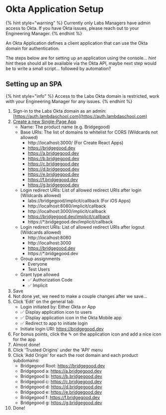 # Okta Application Setup

{% hint style="warning" %}
Currently only Labs Managers have admin access to Okta. If you have Okta issues, please reach out to your Engineering Manager.
{% endhint %}

An Okta Application defines a client application that can use the Okta domain for authentication.

The steps below are for setting up an application using the console... _hint hint_ these should all be available via the Okta API, maybe next step would be to write a small script... followed by automation?

## Setting up an SPA

{% hint style="info" %}
Access to the Labs Okta domain is restricted, work with your Engineering Manager for any issues.
{% endhint %}

1. Sign-in to the Labs Okta domain as an admin: [https://auth.lambdaschool.com](https://auth.lambdaschool.com)
2. [Create a new Single-Page App](https://dev-625244-admin.okta.com/dev/console/apps/new)
   * Name: The product name \(e.g. Bridgegood\)
   * Base URIs: The list of domains to whitelist for CORS \(Wildcards not allowed\)
     * http://localhost:3000/ \(For Create React Apps\)
     * https://bridgegood.dev
     * https://a.bridgegood.dev
     * https://b.bridgegood.dev
     * https://c.bridgegood.dev
     * https://d.bridgegood.dev
     * https://e.bridgegood.dev
     * https://f.bridgegood.dev
     * https://g.bridgegood.dev
   * Login redirect URIs: List of allowed redirect URIs after login \(Wildcards allowed\)
     * labs://bridgegood/implicit/callback \(For iOS Apps\)
     * http://localhost:8080/implicit/callback
     * http://localhost:3000/implicit/callback
     * https://bridgegood.dev/implicit/callback
     * https://\*.bridgegood.dev/implicit/callback
   * Login redirect URIs: List of allowed redirect URIs after logout \(Wildcards allowed\)
     * http://localhost:8080
     * http://localhost:3000
     * https://bridgegood.dev
     * https://\*.bridgegood.dev
   * Group assignments
     * Everyone
     * Test Users
   * Grant type allowed
     * ✅ Authorization Code
     * ✅ Implicit
3. Save
4. Not done yet, we need to make a couple changes after we save...
5. Click 'Edit' on the general tab
   * Login initiated by: Either Okta or App
   * ✅ Display application icon to users
   * ✅ Display application icon in the Okta Mobile app
   * ✅ Redirect to app to initiate login
   * Initiate login URI: https://bridgegood.dev
6. For bonus points, click the ✎ on the application icon and add a nice icon for the app
7. Almost done!
8. Click 'Trusted Origins' under the 'API' menu
9. Click 'Add Origin' for each the root domain and each product subdomains:
   * Bridgegood Root: https://bridgegood.dev
   * Bridgegood a: https://a.bridgegood.dev
   * Bridgegood b: https://b.bridgegood.dev
   * Bridgegood c: https://c.bridgegood.dev
   * Bridgegood d: https://d.bridgegood.dev
   * Bridgegood e: https://e.bridgegood.dev
   * Bridgegood f: https://f.bridgegood.dev
   * Bridgegood g: https://g.bridgegood.dev
10. Done!

